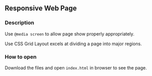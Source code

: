 ## Responsive Web Page 
### Description
Use `@media screen` to allow page show properly appropriately.

Use CSS Grid Layout excels at dividing a page into major regions.

### How to open
Download the files and open `index.html` in browser to see the page.

